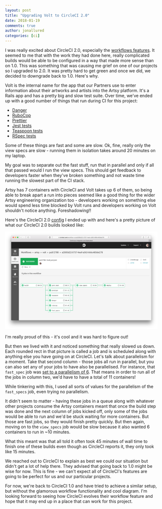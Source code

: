 ```yaml
---
layout: post
title: "Upgrading Volt to CircleCI 2.0"
date: 2018-01-19
comments: true
author: jonallured
categories: [ci]
---
```

I was really excited about CircleCI 2.0, especially the [workflows
features][workflows]. It seemed to me that with the work they had done here,
really complicated builds would be able to be configured in a way that made more
sense than on 1.0. This was something that was causing me grief on one of our
projects so I upgraded to 2.0. It was pretty hard to get green and once we did,
we decided to downgrade back to 1.0. Here's why.

[workflows]: https://circleci.com/docs/2.0/workflows/

Volt is the internal name for the app that our Partners use to enter information
about their artworks and artists into the Artsy platform. It's a Rails app and
has a pretty big and slow test suite. Over time, we've ended up with a good
number of things that run during CI for this project:

* [Danger][]
* [RuboCop][]
* [Prettier][]
* [Jest tests][Jest]
* [Teaspoon tests][Teaspoon]
* [RSpec tests][RSpec]

[Danger]: http://danger.systems/
[RuboCop]: http://rubocop.readthedocs.io/
[Prettier]: https://prettier.io/
[Jest]: https://facebook.github.io/jest/
[Teaspoon]: https://github.com/jejacks0n/teaspoon
[RSpec]: http://rspec.info/

Some of these things are fast and some are slow. Ok, fine, really only the view
specs are slow - running them in isolation takes around 20 minutes on my laptop.

My goal was to separate out the fast stuff, run that in parallel and only if all
that passed would I run the view specs. This should get feedback to developers
faster when they've broken something and not waste time running the slowest part
of the CI stack.

Artsy has 7 containers with CircleCI and Volt takes up 6 of them, so being able
to break apart a run into pieces seemed like a good thing for the wider Artsy
engineering organization too - developers working on something else would spend
less time blocked by Volt runs and developers working on Volt shouldn't notice
anything. Foreshadowing!!

Here's the CircleCI 2.0 [config][] I ended up with and here's a pretty picture
of what our CircleCI 2.0 builds looked like:

[config]: https://gist.github.com/jonallured/45032779506138186973af7cb94b5363

![/images/circle-two-oh/volt-circle-two-workflow.png](/images/circle-two-oh/volt-circle-two-workflow.png)

I'm really proud of this - it's cool and it was hard to figure out!

But then we lived with it and noticed something that really slowed us down. Each
rounded rect in that picture is called a job and is scheduled along with
anything else you have going on at CircleCI. Let's talk about parallelism for a
moment. Take that second column - those jobs all run in parallel, but you can
also set any of your jobs to have also be parallelised. For instance, that
`fast_spec` job was [set to a parallelism of 6][fast_specs]. That means in order
to run all of the jobs in column two, we'd have to have a total of 11
containers!

[fast_specs]: https://gist.github.com/jonallured/45032779506138186973af7cb94b5363#file-config-yml-L114

While tinkering with this, I used all sorts of values for the parallelism of the
`fast_specs` job, even trying no parallelism.

It didn't seem to matter - having these jobs in a queue along with whatever
other projects consume the Artsy containers meant that once the build step was
done and the next column of jobs kicked off, only some of the jobs would be
able to run and we'd be stuck waiting for more containers. But those are fast
jobs, so they would finish pretty quickly. But then again, moving on to the
`view_specs` job would be slow because it also wanted 6 containers to run in
~10 minutes.

What this meant was that all told it often took 45 minutes of wall time to
finish one of these builds even though as CircleCI reports it, they only took
like 15 minutes.

We reached out to CircleCI to explain as best we could our situation but didn't
get a lot of help there. They advised that going back to 1.0 might be wise for
now. This is fine - we can't expect all of CircleCI's features are going to be
perfect for us and our particular projects.

For now, we're back to CircleCI 1.0 and have tried to achieve a similar setup,
but without the glamorous workflow functionality and cool diagram. I'm looking
forward to seeing how CircleCI evolves their workflow feature and hope that it
may end up in a place that can work for this project.
